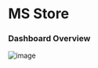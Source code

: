 # MS Store

### Dashboard Overview
![image](https://github.com/user-attachments/assets/bddba5ba-868e-45cb-8e01-b5b2b4011666)

